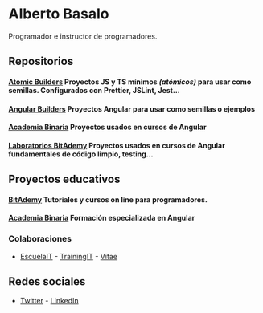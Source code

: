 # Alberto Basalo
Programador e instructor de programadores.

## Repositorios

#### [Atomic Builders](https://github.com/AtomicBuilders) Proyectos JS y TS mínimos _(atómicos)_ para usar como semillas. Configurados con Prettier, JSLint, Jest...

#### [Angular Builders](https://github.com/angularbuilders) Proyectos Angular para usar como semillas o ejemplos

#### [Academia Binaria](https://github.com/AcademiaBinaria) Proyectos usados en cursos de Angular

#### [Laboratorios BitAdemy](https://github.com/LabsAdemy) Proyectos usados en cursos de Angular fundamentales de código limpio, testing...

## Proyectos educativos

#### [BitAdemy](https://bitademy.com) Tutoriales y cursos on line para programadores.

#### [Academia Binaria](https://academia-binaria.com) Formación especializada en Angular

### Colaboraciones

- [EscuelaIT](https://escuela.it/teacher/alberto-basalo) - [TrainingIT](https://trainingit.es/) - [Vitae](http://www.vitaedigital.com/)

## Redes sociales

- [Twitter](https://twitter.com/albertobasalo) - [LinkedIn](https://www.linkedin.com/in/albertobasalo/)
